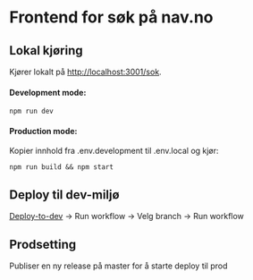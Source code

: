 # Frontend for søk på nav.no 

## Lokal kjøring

Kjører lokalt på [http://localhost:3001/sok](http://localhost:3001/sok).

#### Development mode:
```
npm run dev
```

#### Production mode:
Kopier innhold fra .env.development til .env.local og kjør:

```
npm run build && npm start
```

## Deploy til dev-miljø

[Deploy-to-dev](https://github.com/navikt/navno-search-frontend/actions/workflows/deploy.dev.yml) -> Run workflow -> Velg branch -> Run workflow

## Prodsetting

Publiser en ny release på master for å starte deploy til prod

